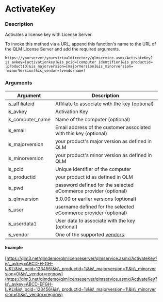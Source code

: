 # ActivateKey

### Description

Activates a license key with License Server.

To invoke this method via a URL, append this function's name to the URL of the QLM License Server and add the required arguments.

```http
https://yourserver/yourvirtualdirectory/qlmservice.asmx/ActivateKey?is_avkey=[activationkey]&is_pcid=[computer identifier]&is_productid=[productID]&is_majorversion=[majorVersion]&is_minorversion=[minorVersion]&is_vendor=[vendorname]
```

### Arguments

| Argument           | Description                                                                                                              |
| ------------------ | ------------------------------------------------------------------------------------------------------------------------ |
| is\_affiliateid    | Affiliate to associate with the key (optional)                                                                           |
| is\_avkey          | Activation Key                                                                                                           |
| is\_computer\_name | Name of the computer (optional)                                                                                          |
| is\_email          | Email address of the customer associated with this key (optional)                                                        |
| is\_majorversion   | your product's major version as defined in QLM                                                                           |
| is\_minorversion   | your product's minor version as defined in QLM                                                                           |
| is\_pcid           | Unique identifier of the computer                                                                                        |
| is\_productid      | your product id as defined in QLM                                                                                        |
| is\_pwd            | password defined for the selected eCommerce provider (optional)                                                          |
| is\_qlmversion     | 5.0.00 or earlier versions (optional)                                                                                    |
| is\_user           | username defined for the selected eCommerce provider (optional)                                                          |
| is\_userdata1      | User data to associate with the key (optional)                                                                           |
| is\_vendor         | One of the supported [vendors](https://support.soraco.co/hc/en-us/articles/360048854711-Integrated-eCommerce-Providers). |

#### Example

[https://qlm3.net/qlmdemo/qlmlicenseserver/qlmservice.asmx/ActivateKey?is\_avkey=ABCD-EFGH-IJKL\&is\_pcid=123456\&is\_productid=1\&is\_majorversion=1\&is\_minorversion=0\&is\_vendor=regnow](https://qlm3.net/qlmdemo/qlmlicenseserver/qlmservice.asmx/ActivateKey?is\_avkey=ABCD-EFGH-IJKL\&is\_pcid=123456\&is\_productid=1\&is\_majorversion=1\&is\_minorversion=0\&is\_vendor=regnow)
